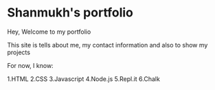 # Shanmukh's portfolio

Hey, Welcome to my portfolio

This site is tells about me, my contact information and also to show my projects

For now, I know:

1.HTML
2.CSS
3.Javascript
4.Node.js
5.Repl.it
6.Chalk